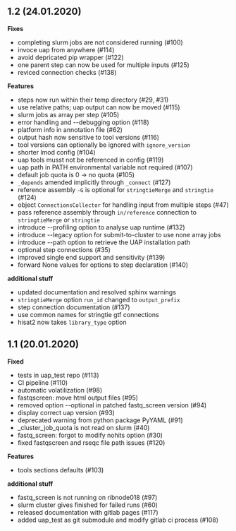 ## 1.2 (24.01.2020)

**Fixes**
 * completing slurm jobs are not considered running (#100)
 * invoce uap from anywhere (#114)
 * avoid depricated pip wrapper (#122)
 * one parent step can now be used for multiple inputs (#125)
 * reviced connection checks (#138)

**Features**
 * steps now run within their temp directory (#29, #31)
 * use relative paths; uap output can now be moved (#115)
 * slurm jobs as array per step (#105)
 * error handling and --debugging option (#118)
 * platform info in annotation file (#62)
 * output hash now sensitive to tool versions (#116)
 * tool versions can optionally be ignored with `ignore_version`
 * shorter lmod config (#104)
 * uap tools musst not be referenced in config (#119)
 * uap path in PATH environmental variable not required (#107)
 * default job quota is 0 -> no quota (#105)
 * `_depends` amended implicitly through `_connect` (#127)
 * reference assembly `-G` is optional for `stringtieMerge` and `stringtie` (#124)
 * object `ConnectionsCollector` for handling input from multiple steps (#47)
 * pass reference assembly through `in/reference` connection to `stringtieMerge` or `stringtie`
 * introduce --profiling option to analyse uap runtime (#132)
 * introduce --legacy option for submit-to-cluster to use none array jobs
 * introduce --path option to retrieve the UAP installation path
 * optional step connections (#35)
 * improved single end support and sensitivity (#139)
 * forward None values for options to step declaration (#140)

**additional stuff**
 * updated documentation and resolved sphinx warnings
 * `stringtieMerge` option `run_id` changed to `output_prefix`
 * step connection documentation (#137)
 * use common names for stringtie gtf connections
 * hisat2 now takes `library_type` option

## 1.1 (20.01.2020)

**Fixed**
 * tests in uap_test repo (#113)
 * CI pipeline (#110)
 * automatic volatilization (#98)
 * fastqscreen: move html output files (#95)
 * removed option --optional in patched fastq_screen version (#94)
 * display correct uap version (#93)
 * deprecated warning from python package PyYAML (#91)
 * _cluster_job_quota is not read on slurm (#40)
 * fastq_screen: forgot to modify nohits option (#30)
 * fixed fastqscreen and rseqc file path issues (#120)

**Features**
 * tools sections defaults (#103)

**additional stuff**
 * fastq_screen is not running on ribnode018 (#97)
 * slurm cluster gives finished for failed runs (#60)
 * released documentation with gitlab pages (#117)
 * added uap_test as git submodule and modify gitlab ci process (#108)
